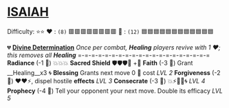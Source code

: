 # [**__ISAIAH__**](<https://youtu.be/MJDn70jh1V0>)
Difficulty: ⭐⭐
:heart: : `(8)`    :red_square::red_square::red_square::red_square::red_square::red_square::red_square::red_square: 
:large_blue_diamond: : `(12)` :blue_square::blue_square::blue_square::blue_square::blue_square::blue_square::blue_square::blue_square::blue_square::blue_square::blue_square::blue_square: 

:broken_heart: [**Divine Determination**](https://media.discordapp.net/attachments/1056365502101979146/1168052056641261618/Isaiah.jpg?ex=65505c3f&is=653de73f&hm=ca0536fea7d074055e570e8dc25356ecef9a9ee0b15c50dcced0f23b131e94cc&=)
*Once per combat, __Healing__ players revive with 1 :heart:; this removes all __Healing__*
=-=-=-=-=-=-=-=-=-=-=-=-=-=-=-=-=-=-=-=
**Radiance** (-1 :large_blue_diamond:) :boom::boom::boom:
**Sacred Shield** :shield::shield::shield::twisted_rightwards_arrows: +:large_blue_diamond:
**Faith** (-3 :large_blue_diamond:) Grant __Healing__x3 :cyclone:
**Blessing** Grants next move 0 :large_blue_diamond: cost *LVL 2*
**Forgiveness** (-2 :large_blue_diamond:) :heart::heart::zap:, dispel hostile __effects__ *LVL 3*
**Consecrate** (-3 :large_blue_diamond:) :boom::zap::no_entry_sign::dart::cyclone: *LVL 4*
**Prophecy** (-4 :large_blue_diamond:) Tell your opponent your next move. Double its efficacy *LVL 5*
